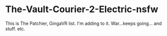 # The-Vault-Courier-2-Electric-nsfw
This is The Patchier, GingaVR list. I'm adding to it. War...keeps going... and stuff. etc.
